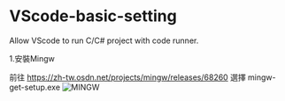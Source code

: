 # VScode-basic-setting
Allow VScode to run C/C# project with code runner.

1.安裝Mingw

  前往 https://zh-tw.osdn.net/projects/mingw/releases/68260 選擇 mingw-get-setup.exe
  ![MINGW](https://user-images.githubusercontent.com/103346268/162606829-fb8acfa6-025c-44c3-bd5e-37de224e694e.png)
